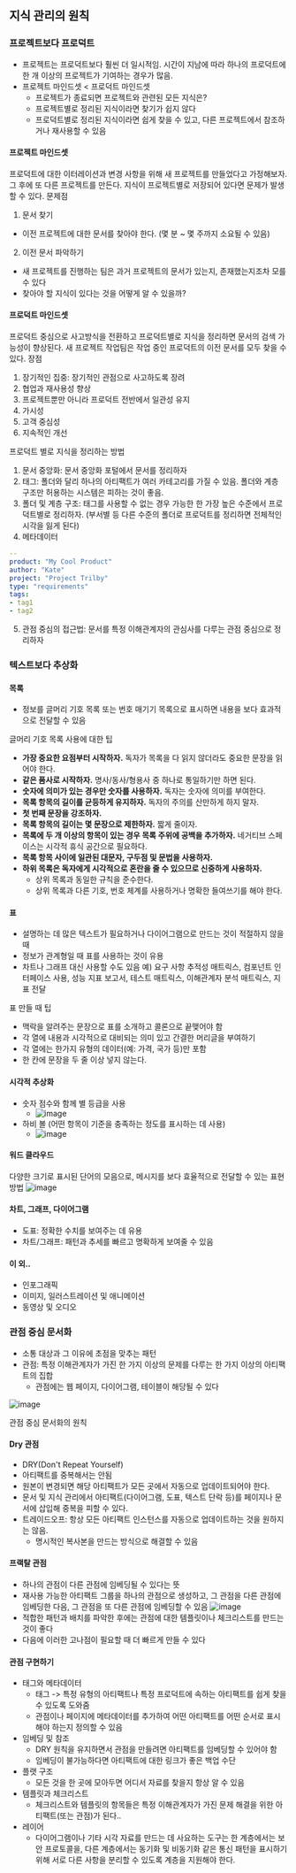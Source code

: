 ## 지식 관리의 원칙

### 프로젝트보다 프로덕트
- 프로젝트는 프로덕트보다 훨씬 더 일시적임. 시간이 지남에 따라 하나의 프로덕트에 한 개 이상의 프로젝트가 기여하는 경우가 많음.
- 프로젝트 마인드셋 < 프로덕트 마인드셋
  - 프로젝트가 종료되면 프로젝트와 관련된 모든 지식은?
  - 프로젝트별로 정리된 지식이라면 찾기가 쉽지 않다
  - 프로덕트별로 정리된 지식이라면 쉽게 찾을 수 있고, 다른 프로젝트에서 참조하거나 재사용할 수 있음

#### 프로젝트 마인드셋
프로덕트에 대한 이터레이션과 변경 사항을 위해 새 프로젝트를 만들었다고 가정해보자. 그 후에 또 다른 프로젝트를 만든다. 지식이 프로젝트별로 저장되어 있다면 문제가 발생할 수 있다.
문제점
1. 문서 찾기
  - 이전 프로젝트에 대한 문서를 찾아야 한다. (몇 분 ~ 몇 주까지 소요될 수 있음)
2. 이전 문서 파악하기
  - 새 프로젝트를 진행하는 팀은 과거 프로젝트의 문서가 있는지, 존재했는지조차 모를 수 있다
  - 찾아야 할 지식이 있다는 것을 어떻게 알 수 있을까?
 
#### 프로덕트 마인드셋
프로덕트 중심으로 사고방식을 전환하고 프로덕트별로 지식을 정리하면 문서의 검색 가능성이 향상된다. 새 프로젝트 작업팀은 작업 중인 프로덕트의 이전 문서를 모두 찾을 수 있다.
장점
1. 장기적인 집중: 장기적인 관점으로 사고하도록 장려
2. 협업과 재사용성 향상
3. 프로젝트뿐만 아니라 프로덕트 전반에서 일관성 유지
4. 가시성
5. 고객 중심성
6. 지속적인 개선

프로덕트 별로 지식을 정리하는 방법
1. 문서 중앙화: 문서 중앙화 포털에서 문서를 정리하자
2. 태그: 폴더와 달리 하나의 아티팩트가 여러 카테고리를 가질 수 있음. 폴더와 계층 구조만 허용하는 시스템은 피하는 것이 좋음.
3. 폴더 및 계층 구조: 태그를 사용할 수 없는 경우 가능한 한 가장 높은 수준에서 프로덕트별로 정리하자. (부서별 등 다른 수준의 폴더로 프로덕트를 정리하면 전체적인 시각을 잃게 된다)
4. 메타데이터
```yaml
--
product: "My Cool Product"
author: "Kate"
project: "Project Trilby"
type: "requirements"
tags:
- tag1
- tag2
```
5. 관점 중심의 접근법: 문서를 특정 이해관계자의 관심사를 다루는 관점 중심으로 정리하자

### 텍스트보다 추상화
#### 목록
- 정보를 글머리 기호 목록 또는 번호 매기기 목록으로 표시하면 내용을 보다 효과적으로 전달할 수 있음

글머리 기호 목록 사용에 대한 팁
- **가장 중요한 요점부터 시작하자.** 독자가 목록을 다 읽지 않더라도 중요한 문장을 읽어야 한다.
- **같은 품사로 시작하자.** 명사/동사/형용사 중 하나로 통일하기만 하면 된다.
- **숫자에 의미가 있는 경우만 숫자를 사용하자.** 독자는 숫자에 의미를 부여한다.
- **목록 항목의 길이를 균등하게 유지하자.** 독자의 주의를 산만하게 하지 말자.
- **첫 번째 문장을 강조하자.**
- **목록 항목의 길이는 몇 문장으로 제한하자.** 짧게 줄이자.
- **목록에 두 개 이상의 항목이 있는 경우 목록 주위에 공백을 추가하자.** 네거티브 스페이스는 시각적 휴식 공간으로 필요하다.
- **목록 항목 사이에 일관된 대문자, 구두점 및 문법을 사용하자.**
- **하위 목록은 독자에게 시각적으로 혼란을 줄 수 있으므로 신중하게 사용하자.**
  - 상위 목록과 동일한 규칙을 준수한다.
  - 상위 목록과 다른 기호, 번호 체계를 사용하거나 명확한 들여쓰기를 해야 한다.
 
#### 표
- 설명하는 데 많은 텍스트가 필요하거나 다이어그램으로 만드는 것이 적절하지 않을 때
- 정보가 관계형일 때 표를 사용하는 것이 유용
- 차트나 그래프 대신 사용할 수도 있음
예) 요구 사항 추적성 매트릭스, 컴포넌트 인터페이스 사용, 성능 지표 보고서, 테스트 매트릭스, 이해관계자 분석 매트릭스, 지표 전달

표 만들 때 팁
- 맥락을 알려주는 문장으로 표를 소개하고 콜론으로 끝맺어야 함
- 각 열에 내용과 시각적으로 대비되는 의미 있고 간결한 머리글을 부여하기
- 각 열에는 한가지 유형의 데이터(예: 가격, 국가 등)만 포함
- 한 칸에 문장을 두 줄 이상 넣지 않는다.

#### 시각적 추상화
- 숫자 점수와 함께 별 등급을 사용
  - ![image](https://github.com/user-attachments/assets/405195bb-f572-46e2-8a49-fd7f9517e459)
- 하비 볼 (어떤 항목이 기준을 충족하는 정도를 표시하는 데 사용)
  - ![image](https://github.com/user-attachments/assets/bc170b7c-40da-490d-a47d-5553fc71c245)
 
#### 워드 클라우드
다양한 크기로 표시된 단어의 모음으로, 메시지를 보다 효율적으로 전달할 수 있는 표현 방법
![image](https://github.com/user-attachments/assets/db71796e-bbff-4448-bfad-bf3f51b97622)

#### 차트, 그래프, 다이어그램
- 도표: 정확한 수치를 보여주는 데 유용
- 차트/그래프: 패턴과 추세를 빠르고 명확하게 보여줄 수 있음

#### 이 외..
- 인포그래픽
- 이미지, 일러스트레이션 및 애니메이션
- 동영상 및 오디오

### 관점 중심 문서화
- 소통 대상과 그 이유에 초점을 맞추는 패턴
- 관점: 특정 이해관계자가 가진 한 가지 이상의 문제를 다루는 한 가지 이상의 아티팩트의 집합
  - 관점에는 웹 페이지, 다이어그램, 테이블이 해당될 수 있다

![image](https://github.com/user-attachments/assets/ca5e882c-e2cd-4c39-89fa-c76cda1fa8bb)

관점 중심 문서화의 원칙

#### Dry 관점
- DRY(Don't Repeat Yourself)
- 아티팩트를 중복해서는 안됨
- 원본이 변경되면 해당 아티팩트가 모든 곳에서 자동으로 업데이트되어야 한다.
- 문서 및 지식 관리에서 아티팩트(다이어그램, 도표, 텍스트 단락 등)를 페이지나 문서에 삽입해 중복을 피할 수 있다.
- 트레이드오프: 항상 모든 아티팩트 인스턴스를 자동으로 업데이트하는 것을 원하지는 않음.
  - 명시적인 복사본을 만드는 방식으로 해결할 수 있음
 
#### 프랙탈 관점
- 하나의 관점이 다른 관점에 임베딩될 수 있다는 뜻
- 재사용 가능한 아티팩트 그룹을 하나의 관점으로 생성하고, 그 관점을 다른 관점에 임베딩한 다음, 그 관점을 또 다른 관점에 임베딩할 수 있음
![image](https://github.com/user-attachments/assets/3f1e1f9b-4666-40ee-8a9e-474883092b97)
- 적합한 패턴과 배치를 파악한 후에는 관점에 대한 템플릿이나 체크리스트를 만드는 것이 좋다
- 다음에 이러한 고나점이 필요할 때 더 빠르게 만들 수 있다

#### 관점 구현하기
- 태그와 메타데이터
  - 태그 -> 특정 유형의 아티팩트나 특정 프로덕트에 속하는 아티팩트를 쉽게 찾을 수 있도록 도와줌
  - 관점이나 페이지에 메타데이터를 추가하여 어떤 아티팩트를 어떤 순서로 표시해야 하는지 정의할 수 있음
- 임베딩 및 참조
  - DRY 원칙을 유지하면서 관점을 만들려면 아티팩트를 임베딩할 수 있어야 함
  - 임베딩이 불가능하다면 아티팩트에 대한 링크가 좋은 백업 수단
- 플랫 구조
  - 모든 것을 한 곳에 모아두면 어디서 자료를 찾을지 항상 알 수 있음
- 템플릿과 체크리스트
  - 체크리스트와 템플릿의 항목들은 특정 이해관계자가 가진 문제 해결을 위한 아티팩트(또는 관점)가 된다..
- 레이어
  - 다이어그램이나 기타 시각 자료를 만드는 데 사요하는 도구는 한 계층에서는 보안 프로토콜을, 다른 계층에서는 동기화 및 비동기화 같은 통신 패턴을 표시하기 위해 서로 다른 사항을 분리할 수 있도록 계층을 지원해야 한다. 
